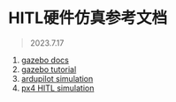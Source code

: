 # HITL硬件仿真参考文档
> 2023.7.17

1. [gazebo docs](https://gazebosim.org/docs)
2. [gazebo tutorial](https://classic.gazebosim.org/tutorials)
3. [ardupilot simulation](https://ardupilot.org/dev/docs/simulation-2.html)
4. [px4 HITL simulation](https://docs.px4.io/main/en/simulation/hitl.html)